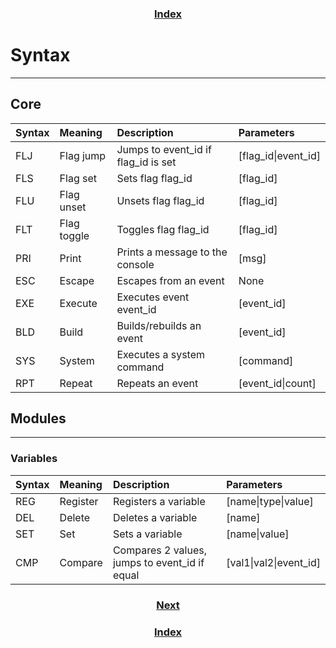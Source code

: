 <h3 align="center"><a href="index.html">Index</a></h3>

# Syntax
-----
## Core

| Syntax | Meaning     | Description                         | Parameters          |
|:-------|:------------|:------------------------------------|:--------------------|
| FLJ    | Flag jump   | Jumps to event_id if flag_id is set | [flag_id\|event_id] |
| FLS    | Flag set    | Sets flag flag_id                   | [flag_id]           |
| FLU    | Flag unset  | Unsets flag flag_id                 | [flag_id]           |
| FLT    | Flag toggle | Toggles flag flag_id                | [flag_id]           |
| PRI    | Print       | Prints a message to the console     | [msg]               |
| ESC    | Escape      | Escapes from an event               | None                |
| EXE    | Execute     | Executes event event_id             | [event_id]          |
| BLD    | Build       | Builds/rebuilds an event            | [event_id]          |
| SYS    | System      | Executes a system command           | [command]           |
| RPT    | Repeat      | Repeats an event                    | [event_id\|count]   |

## Modules
-----
### Variables

| Syntax | Meaning  | Description                                   | Parameters             |
|:-------|:---------|:----------------------------------------------|:-----------------------|
| REG    | Register | Registers a variable                          | [name\|type\|value]    |
| DEL    | Delete   | Deletes a variable                            | [name]                 |
| SET    | Set      | Sets a variable                               | [name\|value]          |
| CMP    | Compare  | Compares 2 values, jumps to event_id if equal | [val1\|val2\|event_id] |

<h3 align="center"><a href="structure.html">Next</a></h3>
<h3 align="center"><a href="index.html">Index</a></h3>
